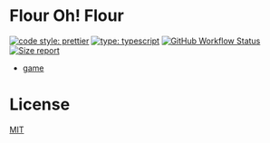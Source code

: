 # Flour Oh! Flour

[![code style: prettier](https://img.shields.io/badge/code_style-prettier-ff69b4.svg?style=flat-square)](https://github.com/prettier/prettier) [![type: typescript](https://img.shields.io/npm/types/typescript.svg?style=flat-square)](https://github.com/microsoft/TypeScript) [![GitHub Workflow Status](https://img.shields.io/github/workflow/status/platane/flour-oh-flour/main?style=flat-square)](https://github.com/platane/flour-oh-flour/actions?query=workflow%3Amain) [![Size report](https://img.shields.io/endpoint?url=https://raw.githubusercontent.com/Platane/flour-oh-flour/gh-pages/shieldio_size.json&style=flat-square)](https://github.com/platane/flour-oh-flour/actions?query=workflow%3Amain)

- [game](https://platane.github.io/flour-oh-flour)

# License

[MIT](./LICENSE)

